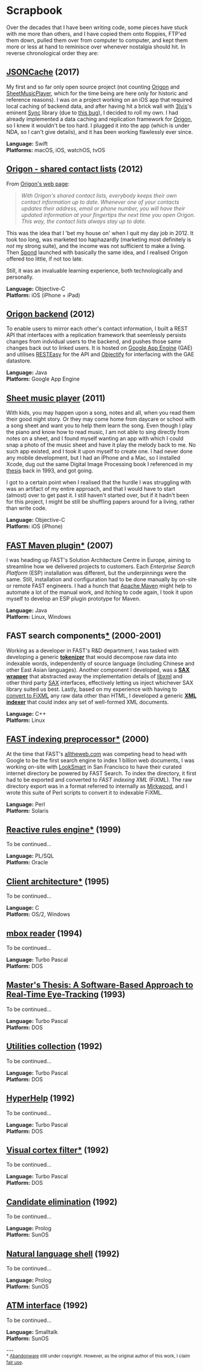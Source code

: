 # Scrapbook

Over the decades that I have been writing code, some pieces have stuck with me more than others, and I have copied them onto floppies, FTP'ed them down, pulled them over from computer to computer, and kept them more or less at hand to reminisce over whenever nostalgia should hit. In reverse chronological order they are:

## [JSONCache](https://github.com/andersblehr/JSONCache) (2017)

My first and so far only open source project (not counting [Origon](https://github.com/andersblehr/Origon) and [SheetMusicPlayer](https://github.com/andersblehr/SheetMusicPlayer), which for the time being are here only for historic and reference reasons). I was on a project working on an iOS app that required local caching of backend data, and after having hit a brick wall with [3lvis](https://github.com/3lvis)'s eminent [Sync](https://github.com/3lvis/Sync) library (due to [this bug](https://github.com/3lvis/Sync/issues/373)), I decided to roll my own. I had already implemented a data caching and replication framework for [Origon](https://github.com/andersblehr/Origon), so I knew it wouldn't be too hard. I plugged it into the app (which is under NDA, so I can't give details), and it has been working flawlessly ever since.

**Language:** Swift<br/>
**Platforms:** macOS, iOS, watchOS, tvOS

## [Origon - shared contact lists](https://github.com/andersblehr/Origon) (2012)

From [Origon's web page](https://origon.co):

> _With Origon's shared contact lists, everybody keeps their own contact information up to date. Whenever one of your contacts updates their address, email or phone number, you will have their updated information at your fingertips the next time you open Origon. This way, the contact lists always stay up to date._

This was the idea that I 'bet my house on' when I quit my day job in 2012. It took too long, was marketed too haphazardly (marketing most definitely is _not_ my strong suite), and the income was not sufficient to make a living. Then [Spond](https://spond.com/) launched with basically the same idea, and I realised Origon offered too little, if not too late.

Still, it was an invaluable learning experience, both technologically and personally.

**Language:** Objective-C<br/>
**Platform:** iOS (iPhone + iPad)

## [Origon backend](https://github.com/andersblehr/OrigonBackend) (2012)

To enable users to mirror each other's contact information, I built a REST API that interfaces with a replication framework that seemlessly persists changes from indvidual users to the backend, and pushes those same changes back out to linked users. It is hosted on [Google App Engine](https://cloud.google.com/appengine/) (GAE) and utilises [RESTEasy](http://resteasy.jboss.org) for the API and [Objectify](https://github.com/objectify/objectify) for interfacing with the GAE datastore.

**Language:** Java<br/>
**Platform:** Google App Engine

## [Sheet music player](https://github.com/andersblehr/SheetMusicPlayer) (2011)

With kids, you may happen upon a song, notes and all, when you read them their good night story. Or they may come home from daycare or school with a song sheet and want you to help them learn the song. Even though I play the piano and know how to read music, I am not able to sing directly from notes on a sheet, and I found myself wanting an app with which I could snap a photo of the music sheet and have it play the melody back to me. No such app existed, and I took it upon myself to create one. I had never done any mobile development, but I had an iPhone and a Mac, so I installed Xcode, dug out the same Digital Image Processing book I referenced in my [thesis](https://github.com/andersblehr/Scrapbook/tree/1993/Uni/Thesis/EyeTracker) back in 1993, and got going.

I got to a certain point when I realised that the hurdle I was struggling with was an artifact of my entire approach, and that I would have to start (almost) over to get past it. I still haven't started over, but if it hadn't been for this project, I might be still be shuffling papers around for a living, rather than write code.

**Language:** Objective-C<br/>
**Platform:** iOS (iPhone)

## [FAST Maven plugin](https://github.com/andersblehr/Scrapbook/tree/2007/Work/FastMavenPlugin)[*](#abandonware) (2007)

I was heading up FAST's Solution Architecture Centre in Europe, aiming to streamline how we delivered projects to customers. Each _Enterprise Search Platform_ (ESP) installation was different, but the underpinnings were the same. Still, installation and configuration had to be done manually by on-site or remote FAST engineers. I had a hunch that [Apache Maven](https://maven.apache.org) might help to automate a lot of the manual work, and itching to code again, I took it upon myself to develop an ESP plugin prototype for Maven.

**Language:** Java<br/>
**Platform:** Linux, Windows

## FAST search components[*](#abandonware) (2000-2001)

Working as a developer in FAST's R&D department, I was tasked with developing a generic **[tokenizer](https://github.com/andersblehr/Scrapbook/tree/2001/Work/FastTokenizer)** that would decompose raw data into indexable words, independently of source language (including Chinese and other East Asian languages). Another component I developed, was a **[SAX wrapper](https://github.com/andersblehr/Scrapbook/tree/2001/Work/FastSAXWrapper)** that abstracted away the implementation details of [libxml](http://xmlsoft.org) and other third party [SAX](https://en.wikipedia.org/wiki/Simple_API_for_XML) interfaces, effectively letting us inject whichever SAX library suited us best. Lastly, based on my experience with having to [convert to FiXML](https://github.com/andersblehr/Scrapbook/tree/2000/Work/FastIndexingPreprocessor) any raw data other than HTML, I developed a generic **[XML indexer](https://github.com/andersblehr/Scrapbook/tree/2001/Work/FastXMLIndexer)** that could index any set of well-formed XML documents.

**Language:** C++<br/>
**Platform:** Linux

## [FAST indexing preprocessor](https://github.com/andersblehr/Scrapbook/tree/2000/Work/FastIndexingPreprocessor)[*](#abandonware) (2000)

At the time that FAST's [alltheweb.com](https://en.wikipedia.org/wiki/AlltheWeb) was competing head to head with Google to be the first search engine to index 1 billion web documents, I was working on-site with [LookSmart](http://www.looksmart.com) in San Francisco to have their curated internet directory be powered by FAST Search. To index the directory, it first had to be exported and converted to _FAST indexing XML_ (FiXML). The raw directory export was in a format referred to internally as [Mirkwood](https://en.wikipedia.org/wiki/Mirkwood), and I wrote this suite of Perl scripts to convert it to indexable FiXML.

**Language:** Perl<br/>
**Platform:** Solaris

## [Reactive rules engine](https://github.com/andersblehr/Scrapbook/tree/1999/Work/ReactiveRulesEngine)[*](#abandonware) (1999)

To be continued...

**Language:** PL/SQL<br/>
**Platform:** Oracle

## [Client architecture](https://github.com/andersblehr/Scrapbook/tree/1995/Work/ClientArchitecture)[*](#abandonware) (1995)

To be continued...

**Language:** C<br/>
**Platform:** OS/2, Windows

## [mbox reader](https://github.com/andersblehr/Scrapbook/tree/1994/Hobby/MboxReader) (1994)

To be continued...

**Language:** Turbo Pascal<br/>
**Platform:** DOS

## [Master's Thesis: A Software-Based Approach to Real-Time Eye-Tracking](https://github.com/andersblehr/Scrapbook/tree/1993/Uni/Thesis/EyeTracker) (1993)

To be continued...

**Language:** Turbo Pascal<br/>
**Platform:** DOS

## [Utilities collection](https://github.com/andersblehr/Scrapbook/tree/1992/Uni/UtilitiesCollection) (1992)

To be continued...

**Language:** Turbo Pascal<br/>
**Platform:** DOS

## [HyperHelp](https://github.com/andersblehr/Scrapbook/tree/1992/Internship/HyperHelp) (1992)

To be continued...

**Language:** Turbo Pascal<br/>
**Platform:** DOS

## [Visual cortex filter](https://github.com/andersblehr/Scrapbook/tree/1992/Internship/VisualCortexFilter)[*](#abandonware) (1992)

To be continued...

**Language:** Turbo Pascal<br/>
**Platform:** DOS

## [Candidate elimination](https://github.com/andersblehr/Scrapbook/tree/1992/Uni/CandidateElimination) (1992)

To be continued...

**Language:** Prolog<br/>
**Platform:** SunOS

## [Natural language shell](https://github.com/andersblehr/Scrapbook/tree/1992/Uni/NaturalLanguageShell) (1992)

To be continued...

**Language:** Prolog<br/>
**Platform:** SunOS

## [ATM interface](https://github.com/andersblehr/Scrapbook/tree/1992/Uni/Minibank) (1992)

To be continued...

**Language:** Smalltalk<br/>
**Platform:** SunOS

---<br/>
<small><a id="abandonware">*</a> [Abandonware](https://en.wikipedia.org/wiki/Abandonware) still under copyright. However, as the original author of this work, I claim [fair use](https://en.wikipedia.org/wiki/Fair_use)</small>.